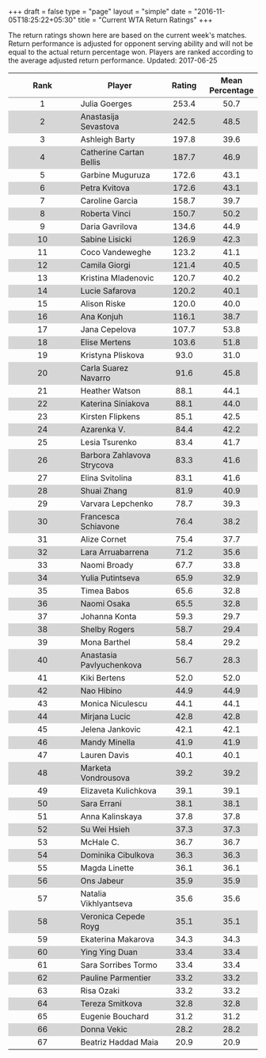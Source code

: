 +++
draft = false
type = "page" 
layout = "simple"
date = "2016-11-05T18:25:22+05:30"
title = "Current WTA Return Ratings"
+++

The return ratings shown here are based on the current week's matches. Return performance is adjusted for opponent serving ability and will not be equal to the actual return percentage won. Players are ranked according to the average adjusted return performance. Updated: 2017-06-25

<table class='gmisc_table' style='border-collapse: collapse; margin-top: 1em; margin-bottom: 1em;' >
<thead>
<tr>
<th style='border-bottom: 1px solid grey; border-top: 2px solid grey; text-align: center;'>Rank</th>
<th style='border-bottom: 1px solid grey; border-top: 2px solid grey; text-align: center;'>Player</th>
<th style='border-bottom: 1px solid grey; border-top: 2px solid grey; text-align: center;'>Rating</th>
<th style='border-bottom: 1px solid grey; border-top: 2px solid grey; text-align: center;'>Mean Percentage</th>
</tr>
</thead>
<tbody>
<tr>
<td style='width:40%; text-align: center;'>1</td>
<td style='width:40%; text-align: left;'>Julia Goerges</td>
<td style='width:40%; text-align: center;'>253.4</td>
<td style='width:40%; text-align: center;'>50.7</td>
</tr>
<tr style='background-color: #d6d6d6;'>
<td style='width:40%; background-color: #d6d6d6; text-align: center;'>2</td>
<td style='width:40%; background-color: #d6d6d6; text-align: left;'>Anastasija Sevastova</td>
<td style='width:40%; background-color: #d6d6d6; text-align: center;'>242.5</td>
<td style='width:40%; background-color: #d6d6d6; text-align: center;'>48.5</td>
</tr>
<tr>
<td style='width:40%; text-align: center;'>3</td>
<td style='width:40%; text-align: left;'>Ashleigh Barty</td>
<td style='width:40%; text-align: center;'>197.8</td>
<td style='width:40%; text-align: center;'>39.6</td>
</tr>
<tr style='background-color: #d6d6d6;'>
<td style='width:40%; background-color: #d6d6d6; text-align: center;'>4</td>
<td style='width:40%; background-color: #d6d6d6; text-align: left;'>Catherine Cartan Bellis</td>
<td style='width:40%; background-color: #d6d6d6; text-align: center;'>187.7</td>
<td style='width:40%; background-color: #d6d6d6; text-align: center;'>46.9</td>
</tr>
<tr>
<td style='width:40%; text-align: center;'>5</td>
<td style='width:40%; text-align: left;'>Garbine Muguruza</td>
<td style='width:40%; text-align: center;'>172.6</td>
<td style='width:40%; text-align: center;'>43.1</td>
</tr>
<tr style='background-color: #d6d6d6;'>
<td style='width:40%; background-color: #d6d6d6; text-align: center;'>6</td>
<td style='width:40%; background-color: #d6d6d6; text-align: left;'>Petra Kvitova</td>
<td style='width:40%; background-color: #d6d6d6; text-align: center;'>172.6</td>
<td style='width:40%; background-color: #d6d6d6; text-align: center;'>43.1</td>
</tr>
<tr>
<td style='width:40%; text-align: center;'>7</td>
<td style='width:40%; text-align: left;'>Caroline Garcia</td>
<td style='width:40%; text-align: center;'>158.7</td>
<td style='width:40%; text-align: center;'>39.7</td>
</tr>
<tr style='background-color: #d6d6d6;'>
<td style='width:40%; background-color: #d6d6d6; text-align: center;'>8</td>
<td style='width:40%; background-color: #d6d6d6; text-align: left;'>Roberta Vinci</td>
<td style='width:40%; background-color: #d6d6d6; text-align: center;'>150.7</td>
<td style='width:40%; background-color: #d6d6d6; text-align: center;'>50.2</td>
</tr>
<tr>
<td style='width:40%; text-align: center;'>9</td>
<td style='width:40%; text-align: left;'>Daria Gavrilova</td>
<td style='width:40%; text-align: center;'>134.6</td>
<td style='width:40%; text-align: center;'>44.9</td>
</tr>
<tr style='background-color: #d6d6d6;'>
<td style='width:40%; background-color: #d6d6d6; text-align: center;'>10</td>
<td style='width:40%; background-color: #d6d6d6; text-align: left;'>Sabine Lisicki</td>
<td style='width:40%; background-color: #d6d6d6; text-align: center;'>126.9</td>
<td style='width:40%; background-color: #d6d6d6; text-align: center;'>42.3</td>
</tr>
<tr>
<td style='width:40%; text-align: center;'>11</td>
<td style='width:40%; text-align: left;'>Coco Vandeweghe</td>
<td style='width:40%; text-align: center;'>123.2</td>
<td style='width:40%; text-align: center;'>41.1</td>
</tr>
<tr style='background-color: #d6d6d6;'>
<td style='width:40%; background-color: #d6d6d6; text-align: center;'>12</td>
<td style='width:40%; background-color: #d6d6d6; text-align: left;'>Camila Giorgi</td>
<td style='width:40%; background-color: #d6d6d6; text-align: center;'>121.4</td>
<td style='width:40%; background-color: #d6d6d6; text-align: center;'>40.5</td>
</tr>
<tr>
<td style='width:40%; text-align: center;'>13</td>
<td style='width:40%; text-align: left;'>Kristina Mladenovic</td>
<td style='width:40%; text-align: center;'>120.7</td>
<td style='width:40%; text-align: center;'>40.2</td>
</tr>
<tr style='background-color: #d6d6d6;'>
<td style='width:40%; background-color: #d6d6d6; text-align: center;'>14</td>
<td style='width:40%; background-color: #d6d6d6; text-align: left;'>Lucie Safarova</td>
<td style='width:40%; background-color: #d6d6d6; text-align: center;'>120.2</td>
<td style='width:40%; background-color: #d6d6d6; text-align: center;'>40.1</td>
</tr>
<tr>
<td style='width:40%; text-align: center;'>15</td>
<td style='width:40%; text-align: left;'>Alison Riske</td>
<td style='width:40%; text-align: center;'>120.0</td>
<td style='width:40%; text-align: center;'>40.0</td>
</tr>
<tr style='background-color: #d6d6d6;'>
<td style='width:40%; background-color: #d6d6d6; text-align: center;'>16</td>
<td style='width:40%; background-color: #d6d6d6; text-align: left;'>Ana Konjuh</td>
<td style='width:40%; background-color: #d6d6d6; text-align: center;'>116.1</td>
<td style='width:40%; background-color: #d6d6d6; text-align: center;'>38.7</td>
</tr>
<tr>
<td style='width:40%; text-align: center;'>17</td>
<td style='width:40%; text-align: left;'>Jana Cepelova</td>
<td style='width:40%; text-align: center;'>107.7</td>
<td style='width:40%; text-align: center;'>53.8</td>
</tr>
<tr style='background-color: #d6d6d6;'>
<td style='width:40%; background-color: #d6d6d6; text-align: center;'>18</td>
<td style='width:40%; background-color: #d6d6d6; text-align: left;'>Elise Mertens</td>
<td style='width:40%; background-color: #d6d6d6; text-align: center;'>103.6</td>
<td style='width:40%; background-color: #d6d6d6; text-align: center;'>51.8</td>
</tr>
<tr>
<td style='width:40%; text-align: center;'>19</td>
<td style='width:40%; text-align: left;'>Kristyna Pliskova</td>
<td style='width:40%; text-align: center;'>93.0</td>
<td style='width:40%; text-align: center;'>31.0</td>
</tr>
<tr style='background-color: #d6d6d6;'>
<td style='width:40%; background-color: #d6d6d6; text-align: center;'>20</td>
<td style='width:40%; background-color: #d6d6d6; text-align: left;'>Carla Suarez Navarro</td>
<td style='width:40%; background-color: #d6d6d6; text-align: center;'>91.6</td>
<td style='width:40%; background-color: #d6d6d6; text-align: center;'>45.8</td>
</tr>
<tr>
<td style='width:40%; text-align: center;'>21</td>
<td style='width:40%; text-align: left;'>Heather Watson</td>
<td style='width:40%; text-align: center;'>88.1</td>
<td style='width:40%; text-align: center;'>44.1</td>
</tr>
<tr style='background-color: #d6d6d6;'>
<td style='width:40%; background-color: #d6d6d6; text-align: center;'>22</td>
<td style='width:40%; background-color: #d6d6d6; text-align: left;'>Katerina Siniakova</td>
<td style='width:40%; background-color: #d6d6d6; text-align: center;'>88.1</td>
<td style='width:40%; background-color: #d6d6d6; text-align: center;'>44.0</td>
</tr>
<tr>
<td style='width:40%; text-align: center;'>23</td>
<td style='width:40%; text-align: left;'>Kirsten Flipkens</td>
<td style='width:40%; text-align: center;'>85.1</td>
<td style='width:40%; text-align: center;'>42.5</td>
</tr>
<tr style='background-color: #d6d6d6;'>
<td style='width:40%; background-color: #d6d6d6; text-align: center;'>24</td>
<td style='width:40%; background-color: #d6d6d6; text-align: left;'>Azarenka V.</td>
<td style='width:40%; background-color: #d6d6d6; text-align: center;'>84.4</td>
<td style='width:40%; background-color: #d6d6d6; text-align: center;'>42.2</td>
</tr>
<tr>
<td style='width:40%; text-align: center;'>25</td>
<td style='width:40%; text-align: left;'>Lesia Tsurenko</td>
<td style='width:40%; text-align: center;'>83.4</td>
<td style='width:40%; text-align: center;'>41.7</td>
</tr>
<tr style='background-color: #d6d6d6;'>
<td style='width:40%; background-color: #d6d6d6; text-align: center;'>26</td>
<td style='width:40%; background-color: #d6d6d6; text-align: left;'>Barbora Zahlavova Strycova</td>
<td style='width:40%; background-color: #d6d6d6; text-align: center;'>83.3</td>
<td style='width:40%; background-color: #d6d6d6; text-align: center;'>41.6</td>
</tr>
<tr>
<td style='width:40%; text-align: center;'>27</td>
<td style='width:40%; text-align: left;'>Elina Svitolina</td>
<td style='width:40%; text-align: center;'>83.1</td>
<td style='width:40%; text-align: center;'>41.6</td>
</tr>
<tr style='background-color: #d6d6d6;'>
<td style='width:40%; background-color: #d6d6d6; text-align: center;'>28</td>
<td style='width:40%; background-color: #d6d6d6; text-align: left;'>Shuai Zhang</td>
<td style='width:40%; background-color: #d6d6d6; text-align: center;'>81.9</td>
<td style='width:40%; background-color: #d6d6d6; text-align: center;'>40.9</td>
</tr>
<tr>
<td style='width:40%; text-align: center;'>29</td>
<td style='width:40%; text-align: left;'>Varvara Lepchenko</td>
<td style='width:40%; text-align: center;'>78.7</td>
<td style='width:40%; text-align: center;'>39.3</td>
</tr>
<tr style='background-color: #d6d6d6;'>
<td style='width:40%; background-color: #d6d6d6; text-align: center;'>30</td>
<td style='width:40%; background-color: #d6d6d6; text-align: left;'>Francesca Schiavone</td>
<td style='width:40%; background-color: #d6d6d6; text-align: center;'>76.4</td>
<td style='width:40%; background-color: #d6d6d6; text-align: center;'>38.2</td>
</tr>
<tr>
<td style='width:40%; text-align: center;'>31</td>
<td style='width:40%; text-align: left;'>Alize Cornet</td>
<td style='width:40%; text-align: center;'>75.4</td>
<td style='width:40%; text-align: center;'>37.7</td>
</tr>
<tr style='background-color: #d6d6d6;'>
<td style='width:40%; background-color: #d6d6d6; text-align: center;'>32</td>
<td style='width:40%; background-color: #d6d6d6; text-align: left;'>Lara Arruabarrena</td>
<td style='width:40%; background-color: #d6d6d6; text-align: center;'>71.2</td>
<td style='width:40%; background-color: #d6d6d6; text-align: center;'>35.6</td>
</tr>
<tr>
<td style='width:40%; text-align: center;'>33</td>
<td style='width:40%; text-align: left;'>Naomi Broady</td>
<td style='width:40%; text-align: center;'>67.7</td>
<td style='width:40%; text-align: center;'>33.8</td>
</tr>
<tr style='background-color: #d6d6d6;'>
<td style='width:40%; background-color: #d6d6d6; text-align: center;'>34</td>
<td style='width:40%; background-color: #d6d6d6; text-align: left;'>Yulia Putintseva</td>
<td style='width:40%; background-color: #d6d6d6; text-align: center;'>65.9</td>
<td style='width:40%; background-color: #d6d6d6; text-align: center;'>32.9</td>
</tr>
<tr>
<td style='width:40%; text-align: center;'>35</td>
<td style='width:40%; text-align: left;'>Timea Babos</td>
<td style='width:40%; text-align: center;'>65.6</td>
<td style='width:40%; text-align: center;'>32.8</td>
</tr>
<tr style='background-color: #d6d6d6;'>
<td style='width:40%; background-color: #d6d6d6; text-align: center;'>36</td>
<td style='width:40%; background-color: #d6d6d6; text-align: left;'>Naomi Osaka</td>
<td style='width:40%; background-color: #d6d6d6; text-align: center;'>65.5</td>
<td style='width:40%; background-color: #d6d6d6; text-align: center;'>32.8</td>
</tr>
<tr>
<td style='width:40%; text-align: center;'>37</td>
<td style='width:40%; text-align: left;'>Johanna Konta</td>
<td style='width:40%; text-align: center;'>59.3</td>
<td style='width:40%; text-align: center;'>29.7</td>
</tr>
<tr style='background-color: #d6d6d6;'>
<td style='width:40%; background-color: #d6d6d6; text-align: center;'>38</td>
<td style='width:40%; background-color: #d6d6d6; text-align: left;'>Shelby Rogers</td>
<td style='width:40%; background-color: #d6d6d6; text-align: center;'>58.7</td>
<td style='width:40%; background-color: #d6d6d6; text-align: center;'>29.4</td>
</tr>
<tr>
<td style='width:40%; text-align: center;'>39</td>
<td style='width:40%; text-align: left;'>Mona Barthel</td>
<td style='width:40%; text-align: center;'>58.4</td>
<td style='width:40%; text-align: center;'>29.2</td>
</tr>
<tr style='background-color: #d6d6d6;'>
<td style='width:40%; background-color: #d6d6d6; text-align: center;'>40</td>
<td style='width:40%; background-color: #d6d6d6; text-align: left;'>Anastasia Pavlyuchenkova</td>
<td style='width:40%; background-color: #d6d6d6; text-align: center;'>56.7</td>
<td style='width:40%; background-color: #d6d6d6; text-align: center;'>28.3</td>
</tr>
<tr>
<td style='width:40%; text-align: center;'>41</td>
<td style='width:40%; text-align: left;'>Kiki Bertens</td>
<td style='width:40%; text-align: center;'>52.0</td>
<td style='width:40%; text-align: center;'>52.0</td>
</tr>
<tr style='background-color: #d6d6d6;'>
<td style='width:40%; background-color: #d6d6d6; text-align: center;'>42</td>
<td style='width:40%; background-color: #d6d6d6; text-align: left;'>Nao Hibino</td>
<td style='width:40%; background-color: #d6d6d6; text-align: center;'>44.9</td>
<td style='width:40%; background-color: #d6d6d6; text-align: center;'>44.9</td>
</tr>
<tr>
<td style='width:40%; text-align: center;'>43</td>
<td style='width:40%; text-align: left;'>Monica Niculescu</td>
<td style='width:40%; text-align: center;'>44.1</td>
<td style='width:40%; text-align: center;'>44.1</td>
</tr>
<tr style='background-color: #d6d6d6;'>
<td style='width:40%; background-color: #d6d6d6; text-align: center;'>44</td>
<td style='width:40%; background-color: #d6d6d6; text-align: left;'>Mirjana Lucic</td>
<td style='width:40%; background-color: #d6d6d6; text-align: center;'>42.8</td>
<td style='width:40%; background-color: #d6d6d6; text-align: center;'>42.8</td>
</tr>
<tr>
<td style='width:40%; text-align: center;'>45</td>
<td style='width:40%; text-align: left;'>Jelena Jankovic</td>
<td style='width:40%; text-align: center;'>42.1</td>
<td style='width:40%; text-align: center;'>42.1</td>
</tr>
<tr style='background-color: #d6d6d6;'>
<td style='width:40%; background-color: #d6d6d6; text-align: center;'>46</td>
<td style='width:40%; background-color: #d6d6d6; text-align: left;'>Mandy Minella</td>
<td style='width:40%; background-color: #d6d6d6; text-align: center;'>41.9</td>
<td style='width:40%; background-color: #d6d6d6; text-align: center;'>41.9</td>
</tr>
<tr>
<td style='width:40%; text-align: center;'>47</td>
<td style='width:40%; text-align: left;'>Lauren Davis</td>
<td style='width:40%; text-align: center;'>40.1</td>
<td style='width:40%; text-align: center;'>40.1</td>
</tr>
<tr style='background-color: #d6d6d6;'>
<td style='width:40%; background-color: #d6d6d6; text-align: center;'>48</td>
<td style='width:40%; background-color: #d6d6d6; text-align: left;'>Marketa Vondrousova</td>
<td style='width:40%; background-color: #d6d6d6; text-align: center;'>39.2</td>
<td style='width:40%; background-color: #d6d6d6; text-align: center;'>39.2</td>
</tr>
<tr>
<td style='width:40%; text-align: center;'>49</td>
<td style='width:40%; text-align: left;'>Elizaveta Kulichkova</td>
<td style='width:40%; text-align: center;'>39.1</td>
<td style='width:40%; text-align: center;'>39.1</td>
</tr>
<tr style='background-color: #d6d6d6;'>
<td style='width:40%; background-color: #d6d6d6; text-align: center;'>50</td>
<td style='width:40%; background-color: #d6d6d6; text-align: left;'>Sara Errani</td>
<td style='width:40%; background-color: #d6d6d6; text-align: center;'>38.1</td>
<td style='width:40%; background-color: #d6d6d6; text-align: center;'>38.1</td>
</tr>
<tr>
<td style='width:40%; text-align: center;'>51</td>
<td style='width:40%; text-align: left;'>Anna Kalinskaya</td>
<td style='width:40%; text-align: center;'>37.8</td>
<td style='width:40%; text-align: center;'>37.8</td>
</tr>
<tr style='background-color: #d6d6d6;'>
<td style='width:40%; background-color: #d6d6d6; text-align: center;'>52</td>
<td style='width:40%; background-color: #d6d6d6; text-align: left;'>Su Wei Hsieh</td>
<td style='width:40%; background-color: #d6d6d6; text-align: center;'>37.3</td>
<td style='width:40%; background-color: #d6d6d6; text-align: center;'>37.3</td>
</tr>
<tr>
<td style='width:40%; text-align: center;'>53</td>
<td style='width:40%; text-align: left;'>McHale C.</td>
<td style='width:40%; text-align: center;'>36.7</td>
<td style='width:40%; text-align: center;'>36.7</td>
</tr>
<tr style='background-color: #d6d6d6;'>
<td style='width:40%; background-color: #d6d6d6; text-align: center;'>54</td>
<td style='width:40%; background-color: #d6d6d6; text-align: left;'>Dominika Cibulkova</td>
<td style='width:40%; background-color: #d6d6d6; text-align: center;'>36.3</td>
<td style='width:40%; background-color: #d6d6d6; text-align: center;'>36.3</td>
</tr>
<tr>
<td style='width:40%; text-align: center;'>55</td>
<td style='width:40%; text-align: left;'>Magda Linette</td>
<td style='width:40%; text-align: center;'>36.1</td>
<td style='width:40%; text-align: center;'>36.1</td>
</tr>
<tr style='background-color: #d6d6d6;'>
<td style='width:40%; background-color: #d6d6d6; text-align: center;'>56</td>
<td style='width:40%; background-color: #d6d6d6; text-align: left;'>Ons Jabeur</td>
<td style='width:40%; background-color: #d6d6d6; text-align: center;'>35.9</td>
<td style='width:40%; background-color: #d6d6d6; text-align: center;'>35.9</td>
</tr>
<tr>
<td style='width:40%; text-align: center;'>57</td>
<td style='width:40%; text-align: left;'>Natalia Vikhlyantseva</td>
<td style='width:40%; text-align: center;'>35.6</td>
<td style='width:40%; text-align: center;'>35.6</td>
</tr>
<tr style='background-color: #d6d6d6;'>
<td style='width:40%; background-color: #d6d6d6; text-align: center;'>58</td>
<td style='width:40%; background-color: #d6d6d6; text-align: left;'>Veronica Cepede Royg</td>
<td style='width:40%; background-color: #d6d6d6; text-align: center;'>35.1</td>
<td style='width:40%; background-color: #d6d6d6; text-align: center;'>35.1</td>
</tr>
<tr>
<td style='width:40%; text-align: center;'>59</td>
<td style='width:40%; text-align: left;'>Ekaterina Makarova</td>
<td style='width:40%; text-align: center;'>34.3</td>
<td style='width:40%; text-align: center;'>34.3</td>
</tr>
<tr style='background-color: #d6d6d6;'>
<td style='width:40%; background-color: #d6d6d6; text-align: center;'>60</td>
<td style='width:40%; background-color: #d6d6d6; text-align: left;'>Ying Ying Duan</td>
<td style='width:40%; background-color: #d6d6d6; text-align: center;'>33.4</td>
<td style='width:40%; background-color: #d6d6d6; text-align: center;'>33.4</td>
</tr>
<tr>
<td style='width:40%; text-align: center;'>61</td>
<td style='width:40%; text-align: left;'>Sara Sorribes Tormo</td>
<td style='width:40%; text-align: center;'>33.4</td>
<td style='width:40%; text-align: center;'>33.4</td>
</tr>
<tr style='background-color: #d6d6d6;'>
<td style='width:40%; background-color: #d6d6d6; text-align: center;'>62</td>
<td style='width:40%; background-color: #d6d6d6; text-align: left;'>Pauline Parmentier</td>
<td style='width:40%; background-color: #d6d6d6; text-align: center;'>33.2</td>
<td style='width:40%; background-color: #d6d6d6; text-align: center;'>33.2</td>
</tr>
<tr>
<td style='width:40%; text-align: center;'>63</td>
<td style='width:40%; text-align: left;'>Risa Ozaki</td>
<td style='width:40%; text-align: center;'>33.2</td>
<td style='width:40%; text-align: center;'>33.2</td>
</tr>
<tr style='background-color: #d6d6d6;'>
<td style='width:40%; background-color: #d6d6d6; text-align: center;'>64</td>
<td style='width:40%; background-color: #d6d6d6; text-align: left;'>Tereza Smitkova</td>
<td style='width:40%; background-color: #d6d6d6; text-align: center;'>32.8</td>
<td style='width:40%; background-color: #d6d6d6; text-align: center;'>32.8</td>
</tr>
<tr>
<td style='width:40%; text-align: center;'>65</td>
<td style='width:40%; text-align: left;'>Eugenie Bouchard</td>
<td style='width:40%; text-align: center;'>31.2</td>
<td style='width:40%; text-align: center;'>31.2</td>
</tr>
<tr style='background-color: #d6d6d6;'>
<td style='width:40%; background-color: #d6d6d6; text-align: center;'>66</td>
<td style='width:40%; background-color: #d6d6d6; text-align: left;'>Donna Vekic</td>
<td style='width:40%; background-color: #d6d6d6; text-align: center;'>28.2</td>
<td style='width:40%; background-color: #d6d6d6; text-align: center;'>28.2</td>
</tr>
<tr>
<td style='width:40%; border-bottom: 2px solid grey; text-align: center;'>67</td>
<td style='width:40%; border-bottom: 2px solid grey; text-align: left;'>Beatriz Haddad Maia</td>
<td style='width:40%; border-bottom: 2px solid grey; text-align: center;'>20.9</td>
<td style='width:40%; border-bottom: 2px solid grey; text-align: center;'>20.9</td>
</tr>
</tbody>
</table>
